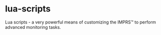 # lua-scripts
Lua scripts - a very powerful means of customizing the IMPRS™ to perform advanced monitoring tasks.
